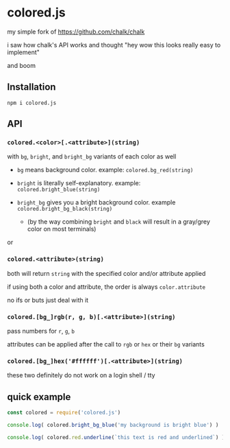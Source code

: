 # colored.js
my simple fork of https://github.com/chalk/chalk

i saw how chalk's API works and thought "hey wow this looks really easy to implement"

and boom

## Installation

```
npm i colored.js
```

## API

### `colored.<color>[.<attribute>](string)`

with `bg`, `bright`, and `bright_bg` variants of each color as well

- `bg` means background color. example: `colored.bg_red(string)`

- `bright` is literally self-explanatory. example: `colored.bright_blue(string)`

- `bright_bg` gives you a bright background color. example `colored.bright_bg_black(string)`

  - (by the way combining `bright` and `black` will result in a gray/grey color on most terminals)

or

### `colored.<attribute>(string)`

both will return `string` with the specified color and/or attribute applied

if using both a color and attribute, the order is always `color.attribute`

no ifs or buts just deal with it

### `colored.[bg_]rgb(r, g, b)[.<attribute>](string)`

pass numbers for `r`, `g`, `b`

attributes can be applied after the call to `rgb` or `hex` or their `bg` variants

### `colored.[bg_]hex('#ffffff')[.<attribute>](string)`

these two definitely do not work on a login shell / tty

## quick example

```js
const colored = require('colored.js')

console.log( colored.bright_bg_blue('my background is bright blue') )

console.log( colored.red.underline(`this text is red and underlined`) )
```
